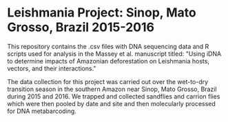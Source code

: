 # Leishmania Project: Sinop, Mato Grosso, Brazil 2015-2016

This repository contains the .csv files with DNA sequencing data and R scripts used for analysis in the Massey et al. manuscript titled: "Using iDNA to determine impacts of Amazonian deforestation on Leishmania hosts, vectors, and their interactions."

The data collection for this project was carried out over the wet-to-dry transition season in the southern Amazon near Sinop, Mato Grosso, Brazil during 2015 and 2016. We trapped and collected sandflies and carrion flies which were then pooled by date and site and then molecularly processed for DNA metabarcoding.
